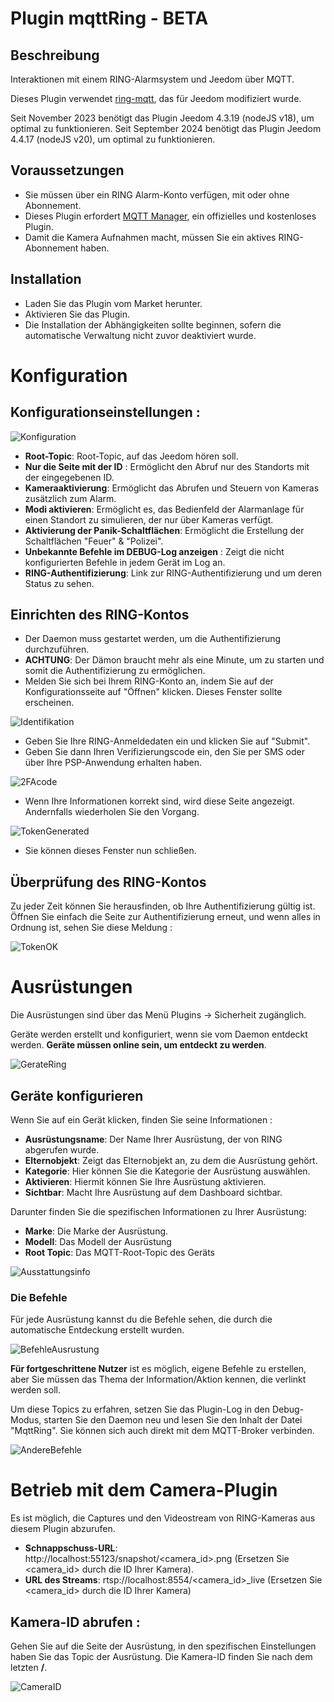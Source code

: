 # Plugin mqttRing - BETA

## Beschreibung

Interaktionen mit einem RING-Alarmsystem und Jeedom über MQTT.

Dieses Plugin verwendet [ring-mqtt](https://github.com/tsightler/ring-mqtt), das für Jeedom modifiziert wurde.

Seit November 2023 benötigt das Plugin Jeedom 4.3.19 (nodeJS v18), um optimal zu funktionieren.
Seit September 2024 benötigt das Plugin Jeedom 4.4.17 (nodeJS v20), um optimal zu funktionieren.

## Voraussetzungen

- Sie müssen über ein RING Alarm-Konto verfügen, mit oder ohne Abonnement.
- Dieses Plugin erfordert [MQTT Manager](https://market.jeedom.com/index.php?v=d&p=market_display&id=4213), ein offizielles und kostenloses Plugin.
- Damit die Kamera Aufnahmen macht, müssen Sie ein aktives RING-Abonnement haben.

## Installation

- Laden Sie das Plugin vom Market herunter.
- Aktivieren Sie das Plugin.
- Die Installation der Abhängigkeiten sollte beginnen, sofern die automatische Verwaltung nicht zuvor deaktiviert wurde.

# Konfiguration

## Konfigurationseinstellungen :

![Konfiguration](../images/configuration.png)

- **Root-Topic**: Root-Topic, auf das Jeedom hören soll.
- **Nur die Seite mit der ID** : Ermöglicht den Abruf nur des Standorts mit der eingegebenen ID.
- **Kameraaktivierung**: Ermöglicht das Abrufen und Steuern von Kameras zusätzlich zum Alarm.
- **Modi aktivieren**: Ermöglicht es, das Bedienfeld der Alarmanlage für einen Standort zu simulieren, der nur über Kameras verfügt.
- **Aktivierung der Panik-Schaltflächen**: Ermöglicht die Erstellung der Schaltflächen "Feuer" & "Polizei".
- **Unbekannte Befehle im DEBUG-Log anzeigen** : Zeigt die nicht konfigurierten Befehle in jedem Gerät im Log an.
- **RING-Authentifizierung**: Link zur RING-Authentifizierung und um deren Status zu sehen.

## Einrichten des RING-Kontos

- Der Daemon muss gestartet werden, um die Authentifizierung durchzuführen.
- **ACHTUNG**: Der Dämon braucht mehr als eine Minute, um zu starten und somit die Authentifizierung zu ermöglichen.
- Melden Sie sich bei Ihrem RING-Konto an, indem Sie auf der Konfigurationsseite auf "Öffnen" klicken. Dieses Fenster sollte erscheinen.

![Identifikation](../images/loginpassword.png)

- Geben Sie Ihre RING-Anmeldedaten ein und klicken Sie auf "Submit".
- Geben Sie dann Ihren Verifizierungscode ein, den Sie per SMS oder über Ihre PSP-Anwendung erhalten haben.

![2FAcode](../images/2facode.png)

- Wenn Ihre Informationen korrekt sind, wird diese Seite angezeigt. Andernfalls wiederholen Sie den Vorgang.

![TokenGenerated](../images/tokengenerated.png)

- Sie können dieses Fenster nun schließen.

## Überprüfung des RING-Kontos

Zu jeder Zeit können Sie herausfinden, ob Ihre Authentifizierung gültig ist. Öffnen Sie einfach die Seite zur Authentifizierung erneut, und wenn alles in Ordnung ist, sehen Sie diese Meldung :

![TokenOK](../images/tokenok.png)

# Ausrüstungen

Die Ausrüstungen sind über das Menü Plugins → Sicherheit zugänglich.

Geräte werden erstellt und konfiguriert, wenn sie vom Daemon entdeckt werden. **Geräte müssen online sein, um entdeckt zu werden**.

![GerateRing](../images/mesequipements.png)

## Geräte konfigurieren

Wenn Sie auf ein Gerät klicken, finden Sie seine Informationen :

- **Ausrüstungsname**: Der Name Ihrer Ausrüstung, der von RING abgerufen wurde.
- **Elternobjekt**: Zeigt das Elternobjekt an, zu dem die Ausrüstung gehört.
- **Kategorie**: Hier können Sie die Kategorie der Ausrüstung auswählen.
- **Aktivieren**: Hiermit können Sie Ihre Ausrüstung aktivieren.
- **Sichtbar**: Macht Ihre Ausrüstung auf dem Dashboard sichtbar.

Darunter finden Sie die spezifischen Informationen zu Ihrer Ausrüstung:

- **Marke**: Die Marke der Ausrüstung.
- **Modell**: Das Modell der Ausrüstung
- **Root Topic**: Das MQTT-Root-Topic des Geräts

![Ausstattungsinfo](../images/infoequipement.png)

### Die Befehle

Für jede Ausrüstung kannst du die Befehle sehen, die durch die automatische Entdeckung erstellt wurden.

![BefehleAusrustung](../images/commandesequipement.png)

**Für fortgeschrittene Nutzer** ist es möglich, eigene Befehle zu erstellen, aber Sie müssen das Thema der Information/Aktion kennen, die verlinkt werden soll.

Um diese Topics zu erfahren, setzen Sie das Plugin-Log in den Debug-Modus, starten Sie den Daemon neu und lesen Sie den Inhalt der Datei "MqttRing". Sie können sich auch direkt mit dem MQTT-Broker verbinden.

![AndereBefehle](../images/othertopic.png)

# Betrieb mit dem Camera-Plugin

Es ist möglich, die Captures und den Videostream von RING-Kameras aus diesem Plugin abzurufen.

- **Schnappschuss-URL**: http://localhost:55123/snapshot/<camera_id>.png (Ersetzen Sie <camera_id> durch die ID Ihrer Kamera).
- **URL des Streams**: rtsp://localhost:8554/<camera_id>_live (Ersetzen Sie <camera_id> durch die ID Ihrer Kamera)

## Kamera-ID abrufen :

Gehen Sie auf die Seite der Ausrüstung, in den spezifischen Einstellungen haben Sie das Topic der Ausrüstung. Die Kamera-ID finden Sie nach dem letzten **/**.

![CameraID](../images/cameraid.png)
